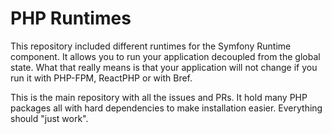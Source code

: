 # PHP Runtimes

This repository included different runtimes for the Symfony Runtime component.
It allows you to run your application decoupled from the global state. What that
really means is that your application will not change if you run it with PHP-FPM,
ReactPHP or with Bref.

This is the main repository with all the issues and PRs. It hold many PHP packages
all with hard dependencies to make installation easier. Everything should "just work".
